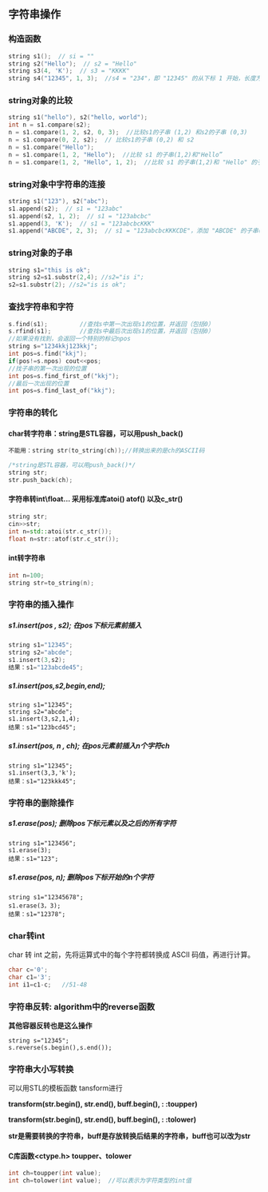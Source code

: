 ## 字符串操作

### 构造函数

```c++
string s1();  // si = ""
string s2("Hello");  // s2 = "Hello"
string s3(4, 'K');  // s3 = "KKKK"
string s4("12345", 1, 3);  //s4 = "234"，即 "12345" 的从下标 1 开始，长度为 3 的子串
```

### string对象的比较

```C++
string s1("hello"), s2("hello, world");
int n = s1.compare(s2);
n = s1.compare(1, 2, s2, 0, 3);  //比较s1的子串 (1,2) 和s2的子串 (0,3)
n = s1.compare(0, 2, s2);  // 比较s1的子串 (0,2) 和 s2
n = s1.compare("Hello");
n = s1.compare(1, 2, "Hello");  //比较 s1 的子串(1,2)和"Hello”
n = s1.compare(1, 2, "Hello", 1, 2);  //比较 s1 的子串(1,2)和 "Hello" 的子串(1,2)
```

### string对象中字符串的连接

```C++
string s1("123"), s2("abc");
s1.append(s2);  // s1 = "123abc"
s1.append(s2, 1, 2);  // s1 = "123abcbc"
s1.append(3, 'K');  // s1 = "123abcbcKKK"
s1.append("ABCDE", 2, 3);  // s1 = "123abcbcKKKCDE"，添加 "ABCDE" 的子串(2, 3) 3表示长度而非结束位置
```

### string对象的子串

```C++
string s1="this is ok";
string s2=s1.substr(2,4); //s2="is i";
s2=s1.substr(2); //s2="is is ok";
```

### 查找字符串和字符

```C++
s.find(s1);         //查找s中第一次出现s1的位置，并返回（包括0）
s.rfind(s1);        //查找s中最后次出现s1的位置，并返回（包括0）
//如果没有找到，会返回一个特别的标记npos
string s="1234kkj123kkj";
int pos=s.find("kkj"); 
if(pos!=s.npos) cout<<pos;
//找子串的第一次出现的位置
int pos=s.find_first_of("kkj");
//最后一次出现的位置
int pos=s.find_last_of("kkj");
```

### 字符串的转化

#### char转字符串：string是STL容器，可以用push_back()

```C++
不能用：string str(to_string(ch));//转换出来的是ch的ASCII码

/*string是STL容器，可以用push_back()*/
string str;
str.push_back(ch);
```

#### 字符串转int\float\... 采用标准库atoi() atof() 以及c_str()

```C++
string str;
cin>>str;
int n=std::atoi(str.c_str());
float n=str::atof(str.c_str());
```

#### int转字符串

```C++
int n=100;
string str=to_string(n);
```

### 字符串的插入操作

##### s1.insert(pos , s2);  在pos下标元素前插入

```C++
string s1="12345";
string s2="abcde";
s1.insert(3,s2);
结果：s1="123abcde45";
```

##### s1.insert(pos,s2,begin,end);  

```
string s1="12345";
string s2="abcde";
s1.insert(3,s2,1,4);
结果：s1="123bcd45";
```

##### s1.insert(pos, n , ch); 在pos元素前插入n个字符ch

```
string s1="12345";
s1.insert(3,3,'k');
结果：s1="123kkk45";
```

### 字符串的删除操作

##### s1.erase(pos);   删除pos下标元素以及之后的所有字符

```
string s1="123456";
s1.erase(3);
结果：s1="123";
```

##### s1.erase(pos, n);   删除pos下标开始的n个字符

```
string s1="12345678";
s1.erase(3，3);
结果：s1="12378";
```

### char转int

char 转 int 之前，先将运算式中的每个字符都转换成 ASCII 码值，再进行计算。

```C++
char c='0';
char c1='3';
int i1=c1-c;   //51-48
```

### 字符串反转: algorithm中的reverse函数

**其他容器反转也是这么操作**

```
string s="12345";
s.reverse(s.begin(),s.end());
```

### 字符串大小写转换

可以用STL的模板函数 tansform进行

**transform(str.begin(), str.end(), buff.begin(), : :toupper)**

**transform(str.begin(), str.end(), buff.begin(), : :tolower)**

**str是需要转换的字符串，buff是存放转换后结果的字符串，buff也可以改为str**

#### C库函数<ctype.h> toupper、tolower

```C
int ch=toupper(int value);
int ch=tolower(int value);  //可以表示为字符类型的int值
```

